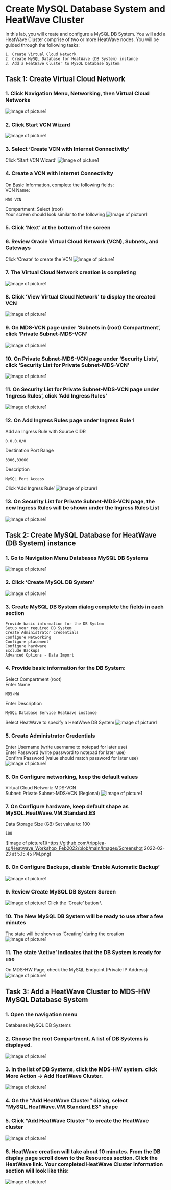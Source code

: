 # Create MySQL Database System and HeatWave Cluster
In this lab, you will create and configure a MySQL DB System. You will add a HeatWave Cluster comprise of two or more HeatWave nodes. You will be guided through the following tasks:

    1. Create Virtual Cloud Network
    2. Create MySQL Database for HeatWave (DB System) instance 
    3. Add a HeatWave Cluster to MySQL Database System

## Task 1: Create Virtual Cloud Network
### 1. Click Navigation Menu, Networking, then Virtual Cloud Networks
![Image of picture1](https://github.com/tripplea-sg/Heatwave_Workshop_Feb2022/blob/main/Images/03vcn01.png)
### 2. Click Start VCN Wizard
![Image of picture1](https://github.com/tripplea-sg/Heatwave_Workshop_Feb2022/blob/main/Images/03vcn02.png)
### 3. Select ‘Create VCN with Internet Connectivity’  
Click ‘Start VCN Wizard’ 
![Image of picture1](https://github.com/tripplea-sg/Heatwave_Workshop_Feb2022/blob/main/Images/03vcn03.png)
### 4. Create a VCN with Internet Connectivity 
On Basic Information, complete the following fields: \
VCN Name:
```
MDS-VCN
```
Compartment: Select (root) \
Your screen should look similar to the following
![Image of picture1](https://github.com/tripplea-sg/Heatwave_Workshop_Feb2022/blob/main/Images/03vcn04.png)
### 5. Click ‘Next’ at the bottom of the screen 
### 6. Review Oracle Virtual Cloud Network (VCN), Subnets, and Gateways 
Click ‘Create’ to create the VCN 
![Image of picture1](https://github.com/tripplea-sg/Heatwave_Workshop_Feb2022/blob/main/Images/03vcn04-1.png)
### 7. The Virtual Cloud Network creation is completing 
![Image of picture1](https://github.com/tripplea-sg/Heatwave_Workshop_Feb2022/blob/main/Images/03vcn05.png)
### 8. Click ‘View Virtual Cloud Network’ to display the created VCN 
![Image of picture1](https://github.com/tripplea-sg/Heatwave_Workshop_Feb2022/blob/main/Images/03vcn06.png)
### 9. On MDS-VCN page under ‘Subnets in (root) Compartment’, click ‘Private Subnet-MDS-VCN’ 
![Image of picture1](https://github.com/tripplea-sg/Heatwave_Workshop_Feb2022/blob/main/Images/03vcn07.png)
### 10. On Private Subnet-MDS-VCN page under ‘Security Lists’, click ‘Security List for Private Subnet-MDS-VCN’ 
![Image of picture1](https://github.com/tripplea-sg/Heatwave_Workshop_Feb2022/blob/main/Images/03vcn08.png)
### 11. On Security List for Private Subnet-MDS-VCN page under ‘Ingress Rules’, click ‘Add Ingress Rules’ 
![Image of picture1](https://github.com/tripplea-sg/Heatwave_Workshop_Feb2022/blob/main/Images/03vcn09.png)
### 12. On Add Ingress Rules page under Ingress Rule 1 
Add an Ingress Rule with Source CIDR
```
0.0.0.0/0
```
Destination Port Range
```
3306,33060
```
Description
```
MySQL Port Access
```
Click ‘Add Ingress Rule’ 
![Image of picture1](https://github.com/tripplea-sg/Heatwave_Workshop_Feb2022/blob/main/Images/03vcn10.png)
### 13. On Security List for Private Subnet-MDS-VCN page, the new Ingress Rules will be shown under the Ingress Rules List 
![Image of picture1](https://github.com/tripplea-sg/Heatwave_Workshop_Feb2022/blob/main/Images/03vcn11.png)

## Task 2: Create MySQL Database for HeatWave (DB System) instance
### 1. Go to Navigation Menu Databases MySQL DB Systems 
![Image of picture1](https://github.com/tripplea-sg/Heatwave_Workshop_Feb2022/blob/main/Images/04mysql01.png)
### 2. Click ‘Create MySQL DB System’ 
![Image of picture1](https://github.com/tripplea-sg/Heatwave_Workshop_Feb2022/blob/main/Images/04mysql02.png)
### 3. Create MySQL DB System dialog complete the fields in each section

    Provide basic information for the DB System
    Setup your required DB System
    Create Administrator credentials
    Configure Networking
    Configure placement
    Configure hardware
    Exclude Backups
    Advanced Options - Data Import

### 4. Provide basic information for the DB System: 
Select Compartment (root) \
Enter Name
```
MDS-HW
```
Enter Description
```
MySQL Database Service HeatWave instance
```
Select HeatWave to specify a HeatWave DB System 
![Image of picture1](https://github.com/tripplea-sg/Heatwave_Workshop_Feb2022/blob/main/Images/04mysql03-3.png)
### 5. Create Administrator Credentials 
Enter Username (write username to notepad for later use) \
Enter Password (write password to notepad for later use) \
Confirm Password (value should match password for later use) \
![Image of picture1](https://github.com/tripplea-sg/Heatwave_Workshop_Feb2022/blob/main/Images/04mysql04.png)
### 6. On Configure networking, keep the default values
Virtual Cloud Network: MDS-VCN \
Subnet: Private Subnet-MDS-VCN (Regional)
![Image of picture1](https://github.com/tripplea-sg/Heatwave_Workshop_Feb2022/blob/main/Images/04mysql05.png)
### 7. On Configure hardware, keep default shape as MySQL.HeatWave.VM.Standard.E3 
Data Storage Size (GB) Set value to: 100
```
100
```
![Image of picture1](https://github.com/tripplea-sg/Heatwave_Workshop_Feb2022/blob/main/Images/Screenshot 2022-02-23 at 5.15.45 PM.png)
### 8. On Configure Backups, disable ‘Enable Automatic Backup’
![Image of picture1](https://github.com/tripplea-sg/Heatwave_Workshop_Feb2022/blob/main/Images/04mysql08.png)
### 9. Review Create MySQL DB System Screen 
![Image of picture1](https://github.com/tripplea-sg/Heatwave_Workshop_Feb2022/blob/main/Images/04mysql09-3.png)
Click the ‘Create’ button \
### 10. The New MySQL DB System will be ready to use after a few minutes 
The state will be shown as ‘Creating’ during the creation 
![Image of picture1](https://github.com/tripplea-sg/Heatwave_Workshop_Feb2022/blob/main/Images/04mysql10-3.png)
### 11. The state ‘Active’ indicates that the DB System is ready for use 
On MDS-HW Page, check the MySQL Endpoint (Private IP Address) 
![Image of picture1](https://github.com/tripplea-sg/Heatwave_Workshop_Feb2022/blob/main/Images/04mysql11-3.png)

## Task 3: Add a HeatWave Cluster to MDS-HW MySQL Database System
### 1. Open the navigation menu
Databases MySQL DB Systems
### 2. Choose the root Compartment. A list of DB Systems is displayed. 
![Image of picture1](https://github.com/tripplea-sg/Heatwave_Workshop_Feb2022/blob/main/Images/10addheat01.png)
### 3. In the list of DB Systems, click the MDS-HW system. click More Action -> Add HeatWave Cluster.
![Image of picture1](https://github.com/tripplea-sg/Heatwave_Workshop_Feb2022/blob/main/Images/10addheat02.png)
### 4. On the “Add HeatWave Cluster” dialog, select “MySQL.HeatWave.VM.Standard.E3” shape
### 5. Click “Add HeatWave Cluster” to create the HeatWave cluster 
![Image of picture1](https://github.com/tripplea-sg/Heatwave_Workshop_Feb2022/blob/main/Images/10addheat06.png)
### 6. HeatWave creation will take about 10 minutes. From the DB display page scroll down to the Resources section. Click the HeatWave link. Your completed HeatWave Cluster Information section will look like this: 
![Image of picture1](https://github.com/tripplea-sg/Heatwave_Workshop_Feb2022/blob/main/Images/10addheat07.png)
